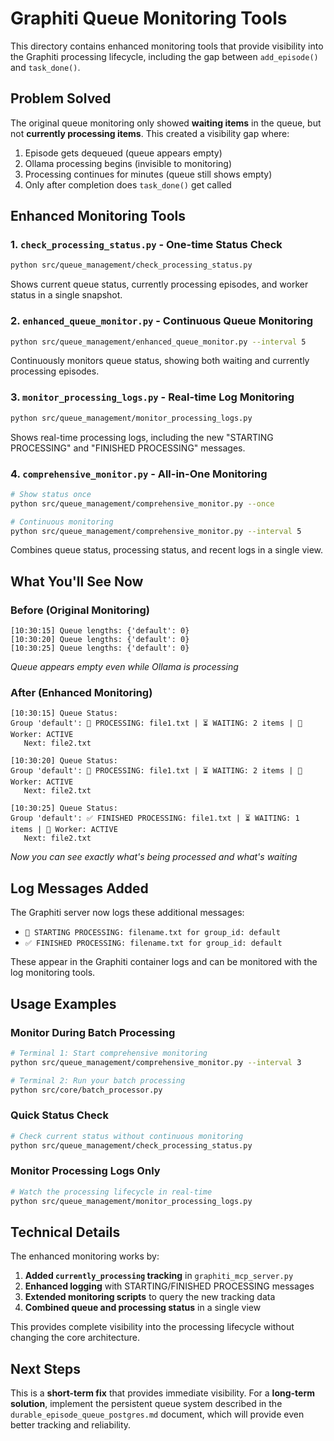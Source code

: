 # Graphiti Queue Monitoring Tools

This directory contains enhanced monitoring tools that provide visibility into the Graphiti processing lifecycle, including the gap between `add_episode()` and `task_done()`.

## Problem Solved

The original queue monitoring only showed **waiting items** in the queue, but not **currently processing items**. This created a visibility gap where:

1. Episode gets dequeued (queue appears empty)
2. Ollama processing begins (invisible to monitoring)
3. Processing continues for minutes (queue still shows empty)
4. Only after completion does `task_done()` get called

## Enhanced Monitoring Tools

### 1. `check_processing_status.py` - One-time Status Check

```bash
python src/queue_management/check_processing_status.py
```

Shows current queue status, currently processing episodes, and worker status in a single snapshot.

### 2. `enhanced_queue_monitor.py` - Continuous Queue Monitoring

```bash
python src/queue_management/enhanced_queue_monitor.py --interval 5
```

Continuously monitors queue status, showing both waiting and currently processing episodes.

### 3. `monitor_processing_logs.py` - Real-time Log Monitoring

```bash
python src/queue_management/monitor_processing_logs.py
```

Shows real-time processing logs, including the new "STARTING PROCESSING" and "FINISHED PROCESSING" messages.

### 4. `comprehensive_monitor.py` - All-in-One Monitoring

```bash
# Show status once
python src/queue_management/comprehensive_monitor.py --once

# Continuous monitoring
python src/queue_management/comprehensive_monitor.py --interval 5
```

Combines queue status, processing status, and recent logs in a single view.

## What You'll See Now

### Before (Original Monitoring)

```
[10:30:15] Queue lengths: {'default': 0}
[10:30:20] Queue lengths: {'default': 0}
[10:30:25] Queue lengths: {'default': 0}
```

_Queue appears empty even while Ollama is processing_

### After (Enhanced Monitoring)

```
[10:30:15] Queue Status:
Group 'default': 🔄 PROCESSING: file1.txt | ⏳ WAITING: 2 items | 👷 Worker: ACTIVE
   Next: file2.txt

[10:30:20] Queue Status:
Group 'default': 🔄 PROCESSING: file1.txt | ⏳ WAITING: 2 items | 👷 Worker: ACTIVE
   Next: file2.txt

[10:30:25] Queue Status:
Group 'default': ✅ FINISHED PROCESSING: file1.txt | ⏳ WAITING: 1 items | 👷 Worker: ACTIVE
   Next: file2.txt
```

_Now you can see exactly what's being processed and what's waiting_

## Log Messages Added

The Graphiti server now logs these additional messages:

- `🔄 STARTING PROCESSING: filename.txt for group_id: default`
- `✅ FINISHED PROCESSING: filename.txt for group_id: default`

These appear in the Graphiti container logs and can be monitored with the log monitoring tools.

## Usage Examples

### Monitor During Batch Processing

```bash
# Terminal 1: Start comprehensive monitoring
python src/queue_management/comprehensive_monitor.py --interval 3

# Terminal 2: Run your batch processing
python src/core/batch_processor.py
```

### Quick Status Check

```bash
# Check current status without continuous monitoring
python src/queue_management/check_processing_status.py
```

### Monitor Processing Logs Only

```bash
# Watch the processing lifecycle in real-time
python src/queue_management/monitor_processing_logs.py
```

## Technical Details

The enhanced monitoring works by:

1. **Added `currently_processing` tracking** in `graphiti_mcp_server.py`
2. **Enhanced logging** with STARTING/FINISHED PROCESSING messages
3. **Extended monitoring scripts** to query the new tracking data
4. **Combined queue and processing status** in a single view

This provides complete visibility into the processing lifecycle without changing the core architecture.

## Next Steps

This is a **short-term fix** that provides immediate visibility. For a **long-term solution**, implement the persistent queue system described in the `durable_episode_queue_postgres.md` document, which will provide even better tracking and reliability.
